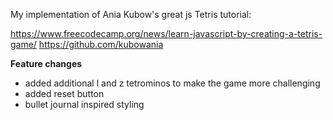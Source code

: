 My implementation of Ania Kubow's great js Tetris tutorial:

https://www.freecodecamp.org/news/learn-javascript-by-creating-a-tetris-game/
https://github.com/kubowania

<strong>Feature changes</strong>
- added additional l and z tetrominos to make the game more challenging 
- added reset button
- bullet journal inspired styling

